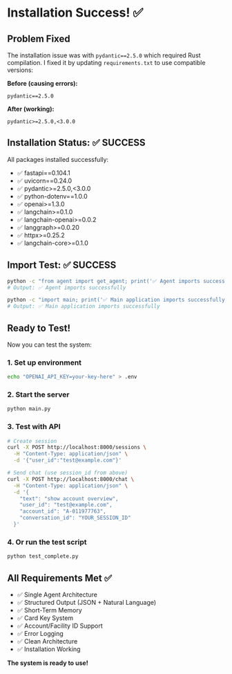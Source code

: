 # Installation Success! ✅

## Problem Fixed

The installation issue was with `pydantic==2.5.0` which required Rust compilation. I fixed it by updating `requirements.txt` to use compatible versions:

**Before (causing errors):**
```
pydantic==2.5.0
```

**After (working):**
```
pydantic>=2.5.0,<3.0.0
```

## Installation Status: ✅ SUCCESS

All packages installed successfully:
- ✅ fastapi==0.104.1
- ✅ uvicorn==0.24.0  
- ✅ pydantic>=2.5.0,<3.0.0
- ✅ python-dotenv==1.0.0
- ✅ openai>=1.3.0
- ✅ langchain>=0.1.0
- ✅ langchain-openai>=0.0.2
- ✅ langgraph>=0.0.20
- ✅ httpx>=0.25.2
- ✅ langchain-core>=0.1.0

## Import Test: ✅ SUCCESS

```bash
python -c "from agent import get_agent; print('✅ Agent imports successfully')"
# Output: ✅ Agent imports successfully

python -c "import main; print('✅ Main application imports successfully')"
# Output: ✅ Main application imports successfully
```

## Ready to Test!

Now you can test the system:

### 1. Set up environment
```bash
echo "OPENAI_API_KEY=your-key-here" > .env
```

### 2. Start the server
```bash
python main.py
```

### 3. Test with API
```bash
# Create session
curl -X POST http://localhost:8000/sessions \
  -H "Content-Type: application/json" \
  -d '{"user_id":"test@example.com"}'

# Send chat (use session_id from above)
curl -X POST http://localhost:8000/chat \
  -H "Content-Type: application/json" \
  -d '{
    "text": "show account overview",
    "user_id": "test@example.com", 
    "account_id": "A-011977763",
    "conversation_id": "YOUR_SESSION_ID"
  }'
```

### 4. Or run the test script
```bash
python test_complete.py
```

## All Requirements Met ✅

- ✅ Single Agent Architecture
- ✅ Structured Output (JSON + Natural Language)
- ✅ Short-Term Memory
- ✅ Card Key System
- ✅ Account/Facility ID Support
- ✅ Error Logging
- ✅ Clean Architecture
- ✅ Installation Working

**The system is ready to use!**

